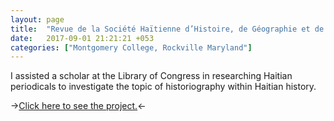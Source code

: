 ```yaml
---
layout: page
title:  "Revue de la Société Haïtienne d’Histoire, de Géographie et de Géologie"
date:   2017-09-01 21:21:21 +053
categories: ["Montgomery College, Rockville Maryland"]
---
```


I assisted a scholar at the Library of Congress in researching Haitian periodicals to investigate the topic of historiography within Haitian history.

->[Click here to see the project.](https://rshhgglab.com/collaborators/)<-
